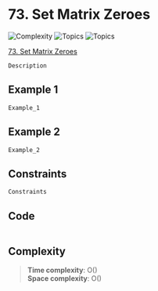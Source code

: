 # 73. Set Matrix Zeroes

![Complexity](https://img.shields.io/badge/easy-green)
![Topics](https://img.shields.io/badge/AAA-blue)
![Topics](https://img.shields.io/badge/BBB-blue)

[73. Set Matrix Zeroes](https://leetcode.com/problems/set-matrix-zeroes/description/?envType=daily-question&envId=2025-05-21)

```
Description
```

## Example 1
```
Example_1
```

## Example 2
```
Example_2
```

## Constraints
```
Constraints
```

## Code
```csharp

```

## Complexity
> **Time complexity**: O()  
> **Space complexity**: O()